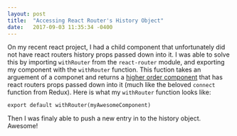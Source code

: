 ```yaml
---
layout: post
title:  "Accessing React Router's History Object"
date:   2017-09-03 11:35:34 -0400
---
```


On my recent react project, I had a child component that unfortunately did not have react routers history props passed down into it. I was able to solve this by importing  `withRouter`  from the `react-router` module, and exporting my component with the `withRouter` function. This  fuction takes an arguement of a componet and returns a [higher order component](https://facebook.github.io/react/docs/higher-order-components.html) that has react routers props passed down into it (much like the beloved `connect` function from Redux). Here is what my `withRouter` function looks like:

```export default withRouter(myAwesomeComponent)```

Then I was finaly able to push a new entry in to the history object. Awesome!  

